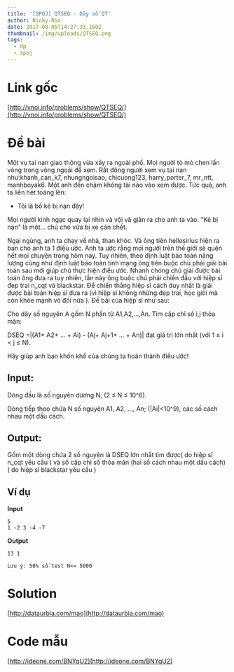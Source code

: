 ```yaml
---
title: '[SPOJ] QTSEQ - Dãy số QT'
author: Nicky.Rio
date: 2017-08-05T14:27:33.160Z
thumbnail: /img/uploads/QTSEQ.png
tags:
  - dp
  - spoj
---
```

# Link gốc
[http://vnoi.info/problems/show/QTSEQ/](http://vnoi.info/problems/show/QTSEQ/)
# Đề bài
Một vụ tai nạn giao thông vừa xảy ra ngoài phố. Mọi người tò mò chen lấn vòng trong vòng ngoài để xem. Rất đông người xem vụ tai nạn như:khanh_can_k7, nhungngoisao, chicuong123, harry_porter_7, mr_ntt, manhboyak6. Một anh đến chậm không tài nào vào xem được. Tức quá, anh ta liền hét toáng lên:

- Tôi là bố kẻ bị nạn đây!

Mọi người kinh ngạc quay lại nhìn và vội vã giãn ra cho anh ta vào. "Kẻ bị nạn" là một... chú chó vừa bị xe cán chết.

Ngại ngùng, anh ta chạy về nhà, than khóc. Và ông tiên hellosirius hiện ra ban cho anh ta 1 điều ước. Anh ta ước rằng mọi người trên thế giới sẽ quên hết mọi chuyện trong hôm nay. Tuy nhiên, theo định luật bảo toàn năng lượng cũng như định luật bảo toàn tính mạng ông tiên buộc chú phải giải bài toán sau mới giúp chú thực hiện điều ước. Nhanh chóng chú giải được bài toán ông đưa ra tuy nhiên, lần này ông buộc chú phải chiến đấu với hiệp sĩ đẹp trai n_cqt và blackstar. Để chiến thắng hiệp sĩ cách duy nhất là giải được bài toán hiệp sĩ đưa ra (vì hiệp sĩ không những đẹp trai, học giỏi mà còn khỏe mạnh vô đối nữa ). Đề bài của hiệp sĩ như sau:

Cho dãy số nguyên A gồm N phần tử A1,A2,...,An. Tìm cặp chỉ số i,j thỏa mãn:

DSEQ =|(A1+ A2+ ... + Ai) - (Aj+ Aj+1+ ... + An)| đạt giá trị lớn nhất (với 1 ≤ i &lt; j ≤ N).

Hãy giúp anh bạn khốn khổ của chúng ta hoàn thành điều ước!

## Input:

Dòng đầu là số nguyên dương N; (2 ≤ N ≤ 10^6).  

Dòng tiếp theo chứa N số nguyên A1, A2, …, An; (|Ai|&lt;10^9), các số cách nhau một dấu cách.

## Output:

Gồm một dòng chứa 2 số nguyên là DSEQ lớn nhất tìm được( do hiệp sĩ n_cqt yêu cầu ) và số cặp chỉ số thỏa mãn (hai số cách nhau một dấu cách) ( do hiệp sĩ blackstar yêu cầu )

## Ví dụ
**Input**
```
5
1 -2 3 -4 -7
```
**Output**
```
13 1
```

```
Lưu ý: 50% số test N<= 5000
```

# Solution
[http://dataurbia.com/mao](http://dataurbia.com/mao)
# Code mẫu
[http://ideone.com/BNYqU2](http://ideone.com/BNYqU2)
